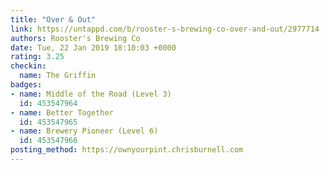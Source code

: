 ```yaml
---
title: "Over & Out"
link: https://untappd.com/b/rooster-s-brewing-co-over-and-out/2977714
authors: Rooster's Brewing Co
date: Tue, 22 Jan 2019 18:10:03 +0000
rating: 3.25
checkin:
  name: The Griffin
badges:
- name: Middle of the Road (Level 3)
  id: 453547964
- name: Better Together
  id: 453547965
- name: Brewery Pioneer (Level 6)
  id: 453547966
posting_method: https://ownyourpint.chrisburnell.com
---
```

